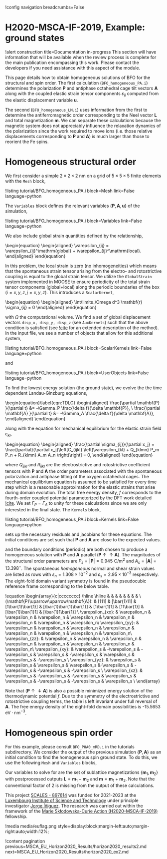 !config navigation breadcrumbs=False

# H2020-MSCA-IF-2019, Example: ground states

!alert construction title=Documentation in-progress
This section will have information that will be available when the review process is complete for the main publication encompassing this work. Please contact the developers if you need assistance with this aspect of the module.

This page details how to obtain homogeneous solutions of BFO for the structural and spin order. The first calculation (`BFO_homogeneous_PA.i`) determines the polarization $\mathbf{P}$ and antiphase octahedral cage tilt vectors $\mathbf{A}$ along with the coupled elastic strain tensor components $\varepsilon_{ij}$ computed from the elastic displacement variable $\mathbf{u}$.

The second (`BFO_homogeneous_LM.i`) uses information from the first to determine the antiferromagnetic order corresponding to the Neel vector $\mathbf{L}$ and total magnetization $\mathbf{m}$. We can separate these calculations because the magnetic system does not appreciably influence the relaxation dynamics of the polarization since the work required to move ions (i.e. those relative displacements corresponding to $\mathbf{P}$ and $\mathbf{A}$) is much larger than those to reorient the Fe spins.

# Homogeneous structural order

We first consider a simple $2\times 2\times 2$ nm on a grid of $5 \times 5 \times 5$ finite elements with the `Mesh` block,

!listing tutorial/BFO_homogeneous_PA.i
         block=Mesh
         link=False
         language=python

The `Variables` block defines the relevant variables $\{\mathbf{P}, \mathbf{A}, \mathbf{u}\}$ of the simulation,

!listing tutorial/BFO_homogeneous_PA.i
         block=Variables
         link=False
         language=python

We also include global strain quantities defined by the relationship,

\begin{equation}
  \begin{aligned}
    \varepsilon_{ij} = \varepsilon_{ij}^\mathrm{global} + \varepsilon_{ij}^\mathrm{local}.
  \end{aligned}
\end{equation}

In this problem, the local strain is zero (no inhomogeneities) which means that the spontaneous strain tensor arising from the electro- and rotostrictive coupling is equal to the global strain tensor. We utilize the `GlobalStrain` system implemented in MOOSE to ensure periodicity of the total strain tensor components (global+local) along the periodic boundaries of the box ($i = x,y,z, j = x,y,z$). This introduces a `ScalarKernel`,

\begin{equation}
  \begin{aligned}
    \int\limits_\Omega d^3 \mathbf{r} \sigma_{ij} = 0
  \end{aligned}
\end{equation}

with $\Omega$ the computational volume. We find a set of global displacement vectors `disp_x, disp_y, disp_z` (see `AuxKernels`) such that the above condition is satisfied (see [!cite](Biswas2020) for an extended description of the method). In the input file, we see a number of objects that allow for this additional system,

!listing tutorial/BFO_homogeneous_PA.i
         block=ScalarKernels
         link=False
         language=python

and

!listing tutorial/BFO_homogeneous_PA.i
         block=UserObjects
         link=False
         language=python

To find the lowest energy solution (the ground state), we evolve the the time dependent Landau-Ginzburg equations,

\begin{equation}\label{eqn:TDLG}
  \begin{aligned}
    \frac{\partial \mathbf{P} }{\partial t} &= -\Gamma_P \frac{\delta f}{\delta \mathbf{P}}, \\
    \frac{\partial \mathbf{A} }{\partial t} &= -\Gamma_A \frac{\delta f}{\delta \mathbf{A}},
  \end{aligned}
\end{equation}

along with the equation for mechanical equilibrium for the elastic strain field $\varepsilon_{kl}$,

\begin{equation}
  \begin{aligned}
    \frac{\partial \sigma_{ij}}{\partial x_j} = \frac{\partial}{\partial x_j}\left[C_{ijkl} \left(\varepsilon_{kl} + Q_{klmn} P_m P_n + R_{klmn} A_m A_n \right)\right] = 0,
  \end{aligned}
\end{equation}

where $Q_{ijkl}$ and $R_{ijkl}$ are the electrostrictive and rotostrictive coefficient tensors with $\mathbf{P}$ and $\mathbf{A}$ the order parameters associated with the spontaneous polarization and antiphase tilting of the oxygen octahedral cages. The mechanical equilibrium equation is assumed to be satisfied for every time step which is a reasonable approximation for the elastic strains that arise during domain evolution. The total free energy density, $f$ corresponds to the fourth-order coupled potential parameterized by the DFT work detailed [!cite](Fedorova2022). We set $\Gamma_P = \Gamma_A$ to unity for these calculations since we are only interested in the final state. The `Kernels` block,

!listing tutorial/BFO_homogeneous_PA.i
         block=Kernels
         link=False
         language=python

sets up the necessary residuals and jacobians for these equations. The initial conditions are set such that $\mathbf{P}$ and $\mathbf{A}$ are close to the expected values.


 and the boundary conditions (periodic) are both chosen to produce a homogeneous solution with $\mathbf{P}$ and $\mathbf{A}$ parallel ($\mathbf{P}\uparrow\uparrow\mathbf{A}$). The magnitudes of the structural order parameters are $P_s = |\mathbf{P}| = 0.945 \,\,\mathrm{C}/\mathrm{m}^2$  and $A_s = |\mathbf{A}| = 13.398^\circ$. The spontaneous $homogeneous$ normal and shear strain values are listed as rows with $\varepsilon_n = 1.308\times10^{-2}$ and $\varepsilon_s = 2.95 \times 10^{-3}$ respectively. The eight-fold domain variant symmetry is found in the pseudocubic reference frame corresponding to the below table.

!equation
\begin{array}{c|cccccccc}
\hline
\hline
 & & & & & & & & \\
 (\mathbf{P}\uparrow\uparrow\mathbf{A}): & [111] & [\bar{1}11] & [1\bar{1}\bar{1}] & [\bar{1}\bar{1}\bar{1}] & [1\bar{1}1] & [11\bar{1}] & [\bar{1}\bar{1}1] & [\bar{1}1\bar{1}] \\
 \varepsilon_{xx}: & \varepsilon_n & \varepsilon_n & \varepsilon_n & \varepsilon_n & \varepsilon_n & \varepsilon_n & \varepsilon_n & \varepsilon_n\\
 \varepsilon_{yy}: & \varepsilon_n & \varepsilon_n & \varepsilon_n & \varepsilon_n & \varepsilon_n & \varepsilon_n & \varepsilon_n & \varepsilon_n\\
 \varepsilon_{zz}: & \varepsilon_n & \varepsilon_n & \varepsilon_n & \varepsilon_n & \varepsilon_n & \varepsilon_n & \varepsilon_n & \varepsilon_n\\
 \varepsilon_{xy}: & \varepsilon_s & -\varepsilon_s & -\varepsilon_s & \varepsilon_s & -\varepsilon_s & \varepsilon_s & \varepsilon_s & -\varepsilon_s \\
 \varepsilon_{yz}: & \varepsilon_s & \varepsilon_s & \varepsilon_s & \varepsilon_s &-\varepsilon_s & -\varepsilon_s & -\varepsilon_s & -\varepsilon_s \\
 \varepsilon_{xz}: & \varepsilon_s & -\varepsilon_s & -\varepsilon_s & \varepsilon_s & \varepsilon_s & -\varepsilon_s & -\varepsilon_s & \varepsilon_s \\
\end{array}

Note that $(\mathbf{P} \uparrow \downarrow \mathbf{A})$ is also a possible minimized energy solution of the thermodynamic potential $f$. Due to the symmetry of the electrostrictive and rotostrictive coupling terms, the table is left invariant under full reversal of $\mathbf{A}$. The free energy density of the eight-fold domain possibilities is -15.5653 $\mathrm{eV}\cdot\mathrm{nm}^{-3}$.


# Homogeneous spin order

For this example, please consult `BFO_P0A0_mRD.i` in the tutorials subdirectory. We consider the output of the previous simulation $\{\mathbf{P},\mathbf{A}\}$ as an initial condition to find the homogeneous spin ground state. To do this, we use the following `Mesh` and `Variables` blocks, 

Our variables to solve for are the set of sublattice magnetizations $\{\mathbf{m}_1, \mathbf{m}_2\}$ with postprocessed outputs $\mathbf{L} = \mathbf{m}_1 - \mathbf{m}_2$ and $\mathbf{m} = \mathbf{m}_1 + \mathbf{m}_2$. Note that the conventional factor of 2 is missing from the output of these calculations.



This project [SCALES - 897614](https://cordis.europa.eu/project/id/897614) was funded for 2021-2023 at the [Luxembourg Institute of Science and Technology](https://www.list.lu/) under principle investigator [Jorge Íñiguez](https://sites.google.com/site/jorgeiniguezresearch/). The research was carried out within the framework of the [Marie Skłodowska-Curie Action (H2020-MSCA-IF-2019)](https://ec.europa.eu/info/funding-tenders/opportunities/portal/screen/opportunities/topic-details/msca-if-2020) fellowship.

!media media/euflag.png style=display:block;margin-left:auto;margin-right:auto;width:12%;

!content pagination previous=MSCA_EU_Horizon2020_Results/horizon2020_results2.md next=MSCA_EU_Horizon2020_Results/horizon2020_ex2.md
